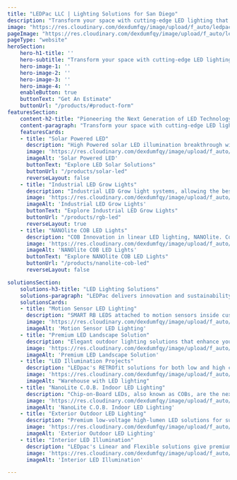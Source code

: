 ```yaml
---
title: "LEDPac LLC | Lighting Solutions for San Diego"
description: "Transform your space with cutting-edge LED lighting that's brighter, smarter, and built to last. LEDPac delivers innovation and sustainability in every design, helping you shine while saving energy."
image: "https://res.cloudinary.com/dexdumfqy/image/upload/f_auto/ledpac/logo-light-shadow-600x222_ajfevb.png"
pageImage: "https://res.cloudinary.com/dexdumfqy/image/upload/f_auto/ledpac/logo-light-shadow-600x222_ajfevb.png"
pageType: "website"
heroSection:
    hero-h1-title: ''
    hero-subtitle: "Transform your space with cutting-edge LED lighting that's brighter, smarter, and built to last. LEDPac delivers innovation and sustainability in every design, helping you shine while saving energy."
    hero-image-1: ''
    hero-image-2: ''
    hero-image-3: ''
    hero-image-4: ''
    enableButton: true
    buttonText: "Get An Estimate"
    buttonUrl: "/products/#product-form"
featuresSection:
    content-h2-title: "Pioneering the Next Generation of LED Technology"
    content-paragraph: "Transform your space with cutting-edge LED lighting that's brighter, smarter, and built to last. LEDPac delivers innovation and sustainability in every design, helping you shine while saving energy."
    featuresCards:
    - title: "Solar Powered LED"
      description: "High Powered solar LED illumination breakthrough with bright reliable adjustable illumination, powered by the sun. Lighting the darkness through the night using super-efficient white LEDs."
      image: 'https://res.cloudinary.com/dexdumfqy/image/upload/f_auto/ledpac/products/solar-night-light_qvvfgr.jpg'
      imageAlt: 'Solar Powered LED'
      buttonText: "Explore LED Solar Solutions"
      buttonUrl: "/products/solar-led"
      reverseLayout: false
    - title: "Industrial LED Grow Lights"
      description: "Industrial LED Grow light systems, allowing the best color spectrum closest to the sun. Plants grow stronger faster night and day indoors."
      image: 'https://res.cloudinary.com/dexdumfqy/image/upload/f_auto/ledpac/products/spider-cob-led-growlights-png-1744334845303_f7swxo.webp'
      imageAlt: 'Industrial LED Grow Lights'
      buttonText: "Explore Industrial LED Grow Lights"
      buttonUrl: "/products/rgb-led"
      reverseLayout: true
    - title: "NANOlite COB LED Lights"
      description: "COB Innovation in linear LED lighting, NANOlite. Continuous, bright, reliable LED illumination through entire product. Pure white or warm white with continuous illumination LED technology."
      image: 'https://res.cloudinary.com/dexdumfqy/image/upload/f_auto/ledpac/products/cob-lighting_e84cym.png'
      imageAlt: 'NANOlite COB LED Lights'
      buttonText: "Explore NANOlite COB LED Lights"
      buttonUrl: "/products/nanolite-cob-led"
      reverseLayout: false

solutionsSection:
    solutions-h3-title: "LED Lighting Solutions"
    solutions-paragraph: "LEDPac delivers innovation and sustainability in every design, helping you shine while saving energy. Explore our range of LED lighting solutions tailored for residential, commercial, and industrial applications."
    solutionsCards:
    - title: "Motion Sensor LED Lighting"
      description: "SMART RB LEDS attached to motion sensors inside custom fixtures that follow your moment fast or slow changing colors at the same time. This technology is one of our staple systems, allowing many technical options for many future availability's."
      image: 'https://res.cloudinary.com/dexdumfqy/image/upload/f_auto/ledpac/banner1_lil85b.png'
      imageAlt: 'Motion Sensor LED Lighting'
    - title: "Premium LED Landscape Solution"
      description: "Elegant outdoor lighting solutions that enhance your landscape, providing 70% savings on electricity compared to traditional systems."
      image: 'https://res.cloudinary.com/dexdumfqy/image/upload/f_auto/ledpac/banner2_yriui9.png'
      imageAlt: 'Premium LED Landscape Solution'
    - title: "LED Illumination Projects"
      description: "LEDpac's RETROfit solutions for both low and high ceiling downlighting designed for entryways, hallways, stairwells, kitchens, home movie theatres, studios, game rooms and more."
      image: 'https://res.cloudinary.com/dexdumfqy/image/upload/f_auto/ledpac/banner3_ohqkjl.png'
      imageAlt: "Warehouse with LED lighting"
    - title: "NanoLite C.O.B. Indoor LED Lighting"
      description: "Chip-on-Board LEDs, also known as COBs, are the next and newest generation of LED technology for indoor lighting."
      image: 'https://res.cloudinary.com/dexdumfqy/image/upload/f_auto/ledpac/banner4_ui6kih.png'
      imageAlt: 'NanoLite C.O.B. Indoor LED Lighting'
    - title: "Exterior Outdoor LED Lighting"
      description: "Premium low-voltage high-lumen LED solutions for submersible and above grade outdoor landscape applications such as: fountains, ponds, reflecting pools, outdoor step-lighting, patio bar counters, exterior architectural features and more."
      image: 'https://res.cloudinary.com/dexdumfqy/image/upload/f_auto/ledpac/banner5_zhslgo.png'
      imageAlt: 'Exterior Outdoor LED Lighting'
    - title: "Interior LED Illumination"
      description: "LEDpac's Linear and Flexible solutions give premium long-living light to architectural features, soffits, step lighting, bar counters, built-in cabinetry, and more."
      image: 'https://res.cloudinary.com/dexdumfqy/image/upload/f_auto/ledpac/banner6_ivxwvb.png'
      imageAlt: 'Interior LED Illumination'

---
```

